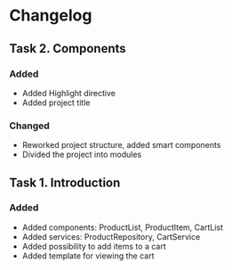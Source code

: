 # Changelog

## Task 2. Components
### Added
* Added Highlight directive
* Added project title

### Changed
* Reworked project structure, added smart components
* Divided the project into modules

## Task 1. Introduction
### Added
* Added components: ProductList, ProductItem, CartList
* Added services: ProductRepository, CartService
* Added possibility to add items to a cart 
* Added template for viewing the cart

